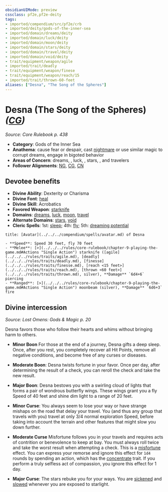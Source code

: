 ```yaml
---
obsidianUIMode: preview
cssclass: pf2e,pf2e-deity
tags:
- imported/compendium/src/pf2e/crb
- imported/deity/gods-of-the-inner-sea
- imported/domain/dreams/deity
- imported/domain/luck/deity
- imported/domain/moon/deity
- imported/domain/stars/deity
- imported/domain/travel/deity
- imported/domain/void/deity
- trait/equipment/weapon/agile
- imported/trait/deadly
- trait/equipment/weapon/finese
- trait/equipment/weapon/reach/15
- imported/trait/thrown-60-feet
aliases: ["Desna", "The Song of the Spheres"]
---
```

# Desna (The Song of the Spheres) *([CG](chaotic-good-b1.md))*  
*Source: Core Rulebook p. 438*  

- **Category**: Gods of the Inner Sea
- **Anathema**: cause fear or despair, cast [nightmare](../../spells/nightmare.md) or use similar magic to corrupt dreams, engage in bigoted behavior
- **Areas of Concern**: dreams, , luck, , stars, , and travelers
- **Follower Alignments**: [NG](neutral-good-b1.md), [CG](chaotic-good-b1.md), [CN](chaotic-neutral-b1.md)

## Devotee benefits

- **Divine Ability**: Dexterity or Charisma
- **Divine Font**: [heal](../../spells/heal.md)
- **Divine Skill**: Acrobatics
- **Favored Weapon**: [starknife](../../equipment/items/starknife.md)
- **Domains**: [dreams](../domains.md#Dreams), [luck](../domains.md#Luck), [moon](../domains.md#Moon), [travel](../domains.md#Travel)
- **Alternate Domains**: [stars](../domains.md#Stars), [void](../domains.md#Void)
- **Cleric Spells**: 1st: [sleep](../../spells/sleep.md); 4th: [fly](../../spells/fly.md); 5th: [dreaming potential](../../spells/dreaming-potential.md)

```ad-embed-avatar
title: [Avatar](../../../compendium/spells/avatar.md) of Desna

- **Speed**: Speed 30 feet, fly 70 feet
- **Melee**: [>](../../../rules/core-rulebook/chapter-9-playing-the-game.md#Actions "Single Action") starknife ([agile](../../../rules/traits/agile.md), [deadly](../../../rules/traits/deadly.md), [finesse](../../../rules/traits/finesse.md), [reach <15 feet>](../../../rules/traits/reach.md), [thrown <60 feet>](../../../rules/traits/thrown.md), silver), **Damage** `6d4+6` piercing
- **Ranged**: [>](../../../rules/core-rulebook/chapter-9-playing-the-game.md#Actions "Single Action") moonbeam (silver), **Damage** `6d6+3` fire
```

## Divine intercession
*Source: Lost Omens: Gods & Magic p. 20*

Desna favors those who follow their hearts and whims without bringing harm to others.

- **Minor Boon** For those at the end of a journey, Desna gifts a deep sleep. Once, after you rest, you completely recover all Hit Points, remove all negative conditions, and become free of any curses or diseases.
- **Moderate Boon**: Desna twists fortune in your favor. Once per day, after determining the result of a check, you can reroll the check and take the new result.
- **Major Boon**: Desna bestows you with a swirling cloud of lights that forms a pair of wondrous butterfly wings. These wings grant you a fly Speed of 40 feet and shine dim light to a range of 20 feet.

- **Minor Curse**: You always seem to lose your way or have strange mishaps on the road that delay your travel. You (and thus any group that travels with you) travel at only 3/4 normal exploration Speed, before taking into account the terrain and other features that might slow you down further.
- **Moderate Curse** Misfortune follows you in your travels and requires acts of contrition or benevolence to keep at bay. You must always roll twice and take the worst result when attempting a check. This is a [misfortune](misfortune.md) effect. You can express your remorse and ignore this effect for `1d4` rounds by spending an action, which has the [concentrate](concentrate.md) trait. If you perform a truly selfless act of compassion, you ignore this effect for 1 day.
- **Major Curse**: The stars rebuke you for your ways. You are [sickened](conditions.md#Sickened) and [slowed](conditions.md#Slowed) whenever you are exposed to starlight.
